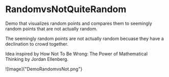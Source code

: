 # RandomvsNotQuiteRandom

Demo that visualizes random points and compares them to seemingly random points that are not actually random.

The seemingly random points are not actually random becuase they have a declination to crowd together.

Idea inspired by How Not To Be Wrong: The Power of Mathematical Thinking by Jordan Ellenberg.

![Image]{"DemoRandomvsNot.png"}
